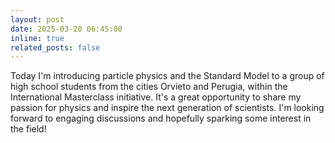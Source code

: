 ```yaml
---
layout: post
date: 2025-03-20 06:45:00
inline: true
related_posts: false
---
```

Today I'm introducing particle physics and the Standard Model to a group of high school students from the cities Orvieto and Perugia, within the International Masterclass initiative.  It's a great opportunity to share my passion for physics and inspire the next generation of scientists. I'm looking forward to engaging discussions and hopefully sparking some interest in the field!